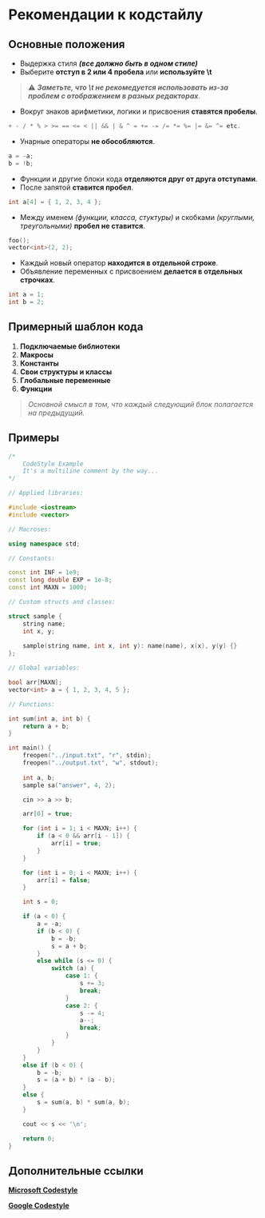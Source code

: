# Рекомендации к кодстайлу

## Основные положения

- Выдержка стиля **_(все должно быть в одном стиле)_**
- Выберите **отступ в 2 или 4 пробела** или **используйте \t** 
> :warning: **_Заметьте, что \t не рекомедуется использовать из-за проблем с отображением в разных редакторах_**.
- Вокруг знаков арифметики, логики и присвоения **ставятся пробелы**.
```c++
+ - / * % > >= == <= < || && | & ^ = += -= /= *= %= |= &= ^= etc.
```
- Унарные операторы **не обособляются**.
```c++
a = -a;
b = !b;
```
- Функции и другие блоки кода **отделяются друг от друга отступами**.
- После запятой **ставится пробел**.
```c++
int a[4] = { 1, 2, 3, 4 };
```
- Между именем _(функции, класса, стуктуры)_ и скобками _(круглыми, треугольными)_ **пробел не ставится**.
```c++
foo();
vector<int>(2, 2);
```
- Каждый новый оператор **находится в отдельной строке**.
- Объявление переменных с присвоением **делается в отдельных строчках**.
```c++
int a = 1;
int b = 2;
```

## Примерный шаблон кода

1. **Подключаемые библиотеки**
2. **Макросы**
3. **Константы**
4. **Свои структуры и классы** 
5. **Глобальные переменные**
6. **Функции**

> _Основной смысл в том, что каждый следующий блок полагается на предыдущий._

## Примеры


```c++
/*
    CodeStyle Example
    It's a multiline comment by the way...
*/

// Applied libraries:

#include <iostream>
#include <vector>

// Macroses:

using namespace std;

// Constants:

const int INF = 1e9;
const long double EXP = 1e-8;
const int MAXN = 1000;

// Custom structs and classes:

struct sample {
    string name;
    int x, y;
    
    sample(string name, int x, int y): name(name), x(x), y(y) {}
};

// Global variables:

bool arr[MAXN];
vector<int> a = { 1, 2, 3, 4, 5 };

// Functions:

int sum(int a, int b) {
    return a + b;
}

int main() {
    freopen("../input.txt", "r", stdin);
    freopen("../output.txt", "w", stdout);
    
    int a, b;
    sample sa("answer", 4, 2);

    cin >> a >> b;

    arr[0] = true;

    for (int i = 1; i < MAXN; i++) {
        if (a < 0 && arr[i - 1]) {
            arr[i] = true;
        }
    }

    for (int i = 0; i < MAXN; i++) {
        arr[i] = false;
    }

    int s = 0;

    if (a < 0) {
        a = -a;
        if (b < 0) {
            b = -b;
            s = a + b;
        }
        else while (s <= 0) {
            switch (a) {
                case 1: {
                    s += 3;
                    break;
                }
                case 2: {
                    s -= 4;
                    a--;
                    break;
                }
            }
        }
    }
    else if (b < 0) {
        b = -b;
        s = (a + b) * (a - b);
    }
    else {
        s = sum(a, b) * sum(a, b);
    }

    cout << s << '\n';

    return 0;
}

```

## Дополнительные ссылки

**[Microsoft Codestyle](https://view.officeapps.live.com/op/view.aspx?src=https%3A%2F%2Fraw.githubusercontent.com%2Fsphinxlogic%2FAll-In-One-Code-Framework%2Fmaster%2FAll-In-One%2520Code%2520Framework%2520Coding%2520Standards.docx&wdOrigin=BROWSELINK)**

**[Google Codestyle](https://google.github.io/styleguide/cppguide.html)**
